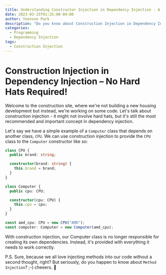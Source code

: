 ```yaml
---
title: Understanding Constructor Injection in Dependency Injection - A Comprehensive Guide
date: 2023-03-25T01:25:00-04:00
author: Yoonsoo Park
description: "Do you know about Construction Injection in Dependency Injection?"
categories:
  - Programming
  - Dependency Injection
tags:
  - Construction Injection
---
```


# Construction Injection in Dependency Injection – No Hard Hats Required!

Welcome to the construction site, where we're not building a new housing development but instead, we're working on some code.
Let's talk about construction injection - it might not involve hard hats, but it's still the most recommended and important concept in dependency injection.

Let's say we have a simple example of a `Computer` class that depends on another class, `CPU`. We can use construction injection to provide the `CPU` class to the `Computer` constructor like so:

```typescript
class CPU {
  public brand: string;

  constructor(brand: string) {
    this.brand = brand;
  }
}

class Computer {
  public cpu: CPU;

  constructor(cpu: CPU) {
    this.cpu = cpu;
  }
}

const amd_cpu: CPU = new CPU("AMD");
const computer: Computer = new Computer(amd_cpu);
```

With construction injection, our Computer class is no longer responsible for creating its own dependencies.
Instead, it's provided with everything it needs to work correctly.

P.S. Sure, because we all love injecting methods into our code without a second thought, right? But seriously, do you happen to know about `Method Injection`? ;-) cheeers. 🍺
